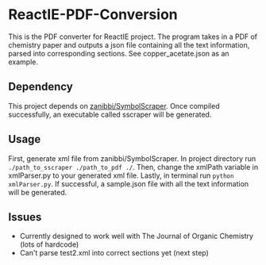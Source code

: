 # ReactIE-PDF-Conversion
This is the PDF converter for ReactIE project. The program takes in a PDF of chemistry paper and outputs a json file containing all the text information, parsed into corresponding sections. See copper_acetate.json as an example.

## Dependency
This project depends on [zanibbi/SymbolScraper](https://github.com/zanibbi/SymbolScraper). Once compiled successfully, an executable called sscraper will be generated.

## Usage
First, generate xml file from zanibbi/SymbolScraper. In project directory run `./path_to_sscraper ./path_to_pdf ./`.
Then, change the xmlPath variable in xmlParser.py to your generated xml file. 
Lastly, in terminal run `python xmlParser.py`. If successful, a sample.json file with all the text information will be generated.

## Issues
- Currently designed to work well with The Journal of Organic Chemistry (lots of hardcode)
- Can't parse test2.xml into correct sections yet (next step)
